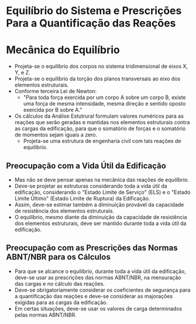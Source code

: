# Equilíbrio do Sistema e Prescrições Para a Quantificação das Reações

# Mecânica do Equilíbrio
- Projeta-se o equilíbrio dos corpos no sistema tridimensional de eixos X, Y, e Z. 
- Projeta-se o equilíbrio da torção dos planos transversais ao eixo dos elementos estruturais.
- Conforme terceira Lei de Newton:
    - "Para toda força exercida por um corpo A sobre um corpo B, existe uma força de mesma intensidade, mesma direção e sentido oposto exercida por B sobre A."
- Os cálculos da Análise Estutrural formulam valores numéricos para as reações que serão geradas e mantidas nos elementos estruturais contra as cargas da edificação, para que o somatório de forças e o somatório de momentos sejam iguais a zero.
    - Projeta-se uma estrutura de engenharia civil com tais reações de equilíbrio.

## Preocupação com a Vida Útil da Edificação
- Mas não se deve pensar apenas na mecânica das reações de equilíbrio.
- Deve-se projetar as estruturas considerando toda a vida útil da edificação, considerando o "Estado Limite de Serviço" (ELS) e o "Estado Limite Último" (Estado Limite de Ruptura) da Edificação. 
- Assim, deve-se estimar também a diminuição provável da capacidade de resistência dos elementos estruturais. 
- O equilíbrio, mesmo diante da diminuição da capacidade de resistência dos elementos estruturais, deve ser mantido durante toda a vida útil da edificação.


## Preocupação com as Prescrições das Normas ABNT/NBR para os Cálculos
- Para que se alcance o equilíbrio, durante toda a vida útil da edificação, deve-se usar as prescrições das normas ABNT/NBR, na mensuração das cargas e no cálculo das reações.
- Deve-se obrigatoriamente considerar os coeficientes de segurança para a quantificação das reações e deve-se considerar as majorações exigidas para as cargas da edificação. 
- Em certas situações, deve-se usar os valores de carga determinados pelas normas ABNT/NBR.